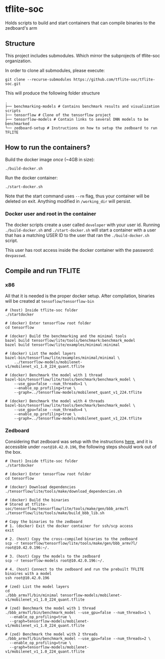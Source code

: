 # tflite-soc
Holds scripts to build and start containers that can compile binaries to the zedboard's arm

## Structure

This project includes submodules. Which mirror the subprojects of tflite-soc organization.

In order to clone all submodules, please execute:

```
git clone --recurse-submodules https://github.com/tflite-soc/tflite-soc.git
```

This will produce the following folder structure

```
.
├── benchmarking-models # Contains benchmark results and visualization scripts
├── tensorflow # Clone of the tensorflow project
├── tensorflow-models # Contain links to several DNN models to be benchmarked
└── zedboard-setup # Instructions on how to setup the zedboard to run TFLITE
```

## How to run the containers?

Build the docker image *once* (~4GB in size):

```
./build-docker.sh
```

Run the docker container:

```
./start-docker.sh
```

Note that the start command uses `--rm` flag, thus your container will be 
deleted on exit. Anything modified in `/working_dir` will persist.

### Docker user and root in the container

The docker scripts create a user called `developer`  with your user id.
Running `./build-docker.sh` and `./start-docker.sh` will start a container
with a user that has a matching USER ID to the user that ran the `./build-docker.sh`
script.

This user has root access inside the docker container with the password:
`devpasswd`.

## Compile and run TFLITE 

### x86

All that it is needed is the proper docker setup.
After compilation, binaries will be created at `tensoflow/tensorflow-bin`

```
# (host) Inside tflite-soc folder
./startdocker

# (docker) Enter tensorflow root folder
cd tensorflow

# (docker) Build the benchmarking and the minimal tools
bazel build tensorflow/lite/tools/benchmark:benchmark_model
bazel build tensorflow/lite/examples/minimal:minimal

# (docker) List the model layers
bazel-bin/tensorflow/lite/examples/minimal/minimal \
    ../tensorflow-models/mobilenet-v1/mobilenet_v1_1.0_224_quant.tflite

# (docker) Benchmark the model with 1 thread
bazel-bin/tensorflow/lite/tools/benchmark/benchmark_model \
    --use_gpu=false --num_threads=1 \
    --enable_op_profiling=true \
    --graph=../tensorflow-models/mobilenet_quant_v1_224.tflite

# (docker) Benchmark the model with 4 threads
bazel-bin/tensorflow/lite/tools/benchmark/benchmark_model \
    --use_gpu=false --num_threads=4 \
    --enable_op_profiling=true \
    --graph=../tensorflow-models/mobilenet_quant_v1_224.tflite
```


### Zedboard

Considering that zedboard was setup with the instructions 
[here](https://github.com/tflite-soc/zedboard-setup/tree/master), and it is
accessible under `root@10.42.0.196`, the following steps should work out 
of the box.

```
# (host) Inside tflite-soc folder
./startdocker

# (docker) Enter tensorflow root folder
cd tensorflow

# (docker) Download dependencies
./tensorflow/lite/tools/make/download_dependencies.sh

# (docker) Build the binaries
# Stored at tflite-soc/tensorflow/tensorflow/lite/tools/make/gen/bbb_armv7l
./tensorflow/lite/tools/make/build_bbb_lib.sh

# Copy the binaries to the zedboard
# 1. (docker) Exit the docker container for ssh/scp access
exit

# 2. (host) Copy the cross-compiled binaries to the zedboard
scp -r tensorflow/tensorflow/lite/tools/make/gen/bbb_armv7l/ root@10.42.0.196:~/.

# 3. (host) Copy the models to the zedboard
scp -r tensorflow-models root@10.42.0.196:~/.

# 4. (host) Connect to the zedboard and run the prebuilt TFLITE binaires with a model
ssh root@10.42.0.196

# (zed) List the model layers
cd 
./bbb_armv7l/bin/minimal tensorflow-models/mobilenet-v1/mobilenet_v1_1.0_224_quant.tflite

# (zed) Benchmark the model with 1 thread
./bbb_armv7l/bin/benchmark_model --use_gpu=false --num_threads=1 \
  --enable_op_profiling=true \
  --graph=tensorflow-models/mobilenet-v1/mobilenet_v1_1.0_224_quant.tflite

# (zed) Benchmark the model with 2 threads
./bbb_armv7l/bin/benchmark_model --use_gpu=false --num_threads=2 \
  --enable_op_profiling=true \
  --graph=tensorflow-models/mobilenet-v1/mobilenet_v1_1.0_224_quant.tflite
```
